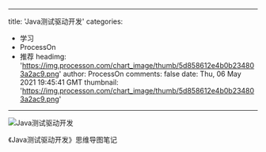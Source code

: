 
---
title: 'Java测试驱动开发'
categories: 
 - 学习
 - ProcessOn
 - 推荐
headimg: 'https://img.processon.com/chart_image/thumb/5d858612e4b0b234803a2ac9.png'
author: ProcessOn
comments: false
date: Thu, 06 May 2021 19:45:41 GMT
thumbnail: 'https://img.processon.com/chart_image/thumb/5d858612e4b0b234803a2ac9.png'
---

<div>   
<img class="thumb" alt="Java测试驱动开发" src="https://img.processon.com/chart_image/thumb/5d858612e4b0b234803a2ac9.png" referrerpolicy="no-referrer">
<p>《Java测试驱动开发》思维导图笔记</p>  
</div>
            